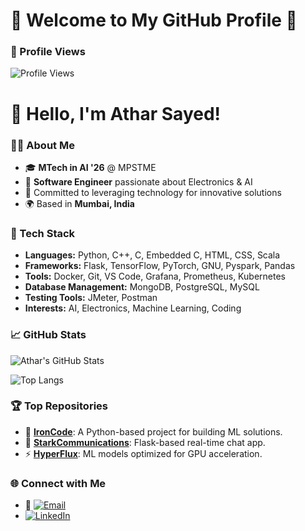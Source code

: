 # 🌟 Welcome to My GitHub Profile 🌟
### 🚀 Profile Views
![Profile Views](https://profile-counter.glitch.me/AtharSayed/count.svg)
# 👋 Hello, I'm Athar Sayed!

### 👨‍💻 About Me
- 🎓 **MTech in AI '26** @ MPSTME
- 💼 **Software Engineer** passionate about Electronics & AI
- 🌟 Committed to leveraging technology for innovative solutions
- 🌍 Based in **Mumbai, India**

### 🔧 Tech Stack
- **Languages:** Python, C++, C, Embedded C, HTML, CSS, Scala
- **Frameworks:** Flask, TensorFlow, PyTorch, GNU, Pyspark, Pandas
- **Tools:** Docker, Git, VS Code, Grafana, Prometheus, Kubernetes
- **Database Management:** MongoDB, PostgreSQL, MySQL
- **Testing Tools:** JMeter, Postman  
- **Interests:** AI, Electronics, Machine Learning, Coding  

### 📈 GitHub Stats
![Athar's GitHub Stats](https://github-readme-stats.vercel.app/api?username=AtharSayed&show_icons=true&theme=radical)

![Top Langs](https://github-readme-stats.vercel.app/api/top-langs/?username=AtharSayed&layout=compact&theme=radical)

### 🏆 Top Repositories
- 🚀 [**IronCode**](https://github.com/AtharSayed/IronCode): A Python-based project for building ML solutions.
- 📡 [**StarkCommunications**](https://github.com/AtharSayed/StarkCommunications): Flask-based real-time chat app.
- ⚡ [**HyperFlux**](https://github.com/AtharSayed/HyperFlux): ML models optimized for GPU acceleration.

### 🌐 Connect with Me
- 📧 [![Email](https://img.shields.io/badge/Email-sayedathar242%40gmail.com-blue?style=for-the-badge&logo=gmail)](mailto:sayedathar242@gmail.com)
- [![LinkedIn](https://img.shields.io/badge/LinkedIn-blue?style=for-the-badge&logo=linkedin)](https://www.linkedin.com/in/athar-sayed-8a6693202)
